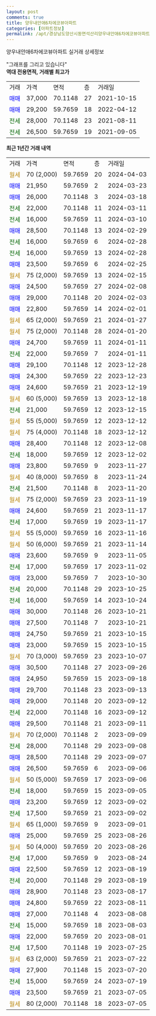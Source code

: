 ```yaml
---
layout: post
comments: true
title: 양우내안애6차에코뷰아파트
categories: [아파트정보]
permalink: /apt/경상남도양산시동면석산리양우내안애6차에코뷰아파트
---
```


양우내안애6차에코뷰아파트 실거래 상세정보

<script type="text/javascript">
  google.charts.load('current', {'packages':['line', 'corechart']});
  google.charts.setOnLoadCallback(drawChart);

  function drawChart() {
    var data = new google.visualization.DataTable();
    data.addColumn('date', '거래일');
    data.addColumn('number', "매매");
    data.addColumn('number', "전세");
    data.addColumn('number', "전매");

    data.addRows([[new Date(Date.parse("2024-04-03")), null, null, null], [new Date(Date.parse("2024-03-23")), 21950, null, null], [new Date(Date.parse("2024-03-18")), 26000, null, null], [new Date(Date.parse("2024-03-11")), null, 22000, null], [new Date(Date.parse("2024-03-10")), null, 16000, null], [new Date(Date.parse("2024-02-29")), 28500, null, null], [new Date(Date.parse("2024-02-28")), null, 16000, null], [new Date(Date.parse("2024-02-28")), null, 16000, null], [new Date(Date.parse("2024-02-25")), 23500, null, null], [new Date(Date.parse("2024-02-15")), null, null, null], [new Date(Date.parse("2024-02-08")), 24500, null, null], [new Date(Date.parse("2024-02-03")), 29000, null, null], [new Date(Date.parse("2024-02-01")), 22800, null, null], [new Date(Date.parse("2024-01-27")), null, null, null], [new Date(Date.parse("2024-01-20")), null, null, null], [new Date(Date.parse("2024-01-11")), 24700, null, null], [new Date(Date.parse("2024-01-11")), null, 22000, null], [new Date(Date.parse("2023-12-28")), 29100, null, null], [new Date(Date.parse("2023-12-23")), 24300, null, null], [new Date(Date.parse("2023-12-19")), 24600, null, null], [new Date(Date.parse("2023-12-18")), null, null, null], [new Date(Date.parse("2023-12-15")), null, 21000, null], [new Date(Date.parse("2023-12-12")), null, null, null], [new Date(Date.parse("2023-12-12")), null, null, null], [new Date(Date.parse("2023-12-08")), 28400, null, null], [new Date(Date.parse("2023-12-02")), null, 18000, null], [new Date(Date.parse("2023-11-27")), 23800, null, null], [new Date(Date.parse("2023-11-24")), null, null, null], [new Date(Date.parse("2023-11-20")), null, 21500, null], [new Date(Date.parse("2023-11-19")), null, null, null], [new Date(Date.parse("2023-11-17")), 24600, null, null], [new Date(Date.parse("2023-11-17")), null, 17000, null], [new Date(Date.parse("2023-11-16")), null, null, null], [new Date(Date.parse("2023-11-14")), null, null, null], [new Date(Date.parse("2023-11-05")), 23600, null, null], [new Date(Date.parse("2023-11-02")), null, 17000, null], [new Date(Date.parse("2023-10-30")), 23000, null, null], [new Date(Date.parse("2023-10-25")), null, 20000, null], [new Date(Date.parse("2023-10-24")), null, 16000, null], [new Date(Date.parse("2023-10-21")), 30000, null, null], [new Date(Date.parse("2023-10-21")), 27500, null, null], [new Date(Date.parse("2023-10-15")), 24750, null, null], [new Date(Date.parse("2023-10-15")), 23000, null, null], [new Date(Date.parse("2023-10-07")), null, null, null], [new Date(Date.parse("2023-09-26")), 30500, null, null], [new Date(Date.parse("2023-09-18")), 24950, null, null], [new Date(Date.parse("2023-09-13")), 29700, null, null], [new Date(Date.parse("2023-09-12")), 29000, null, null], [new Date(Date.parse("2023-09-12")), null, 22000, null], [new Date(Date.parse("2023-09-11")), 29500, null, null], [new Date(Date.parse("2023-09-09")), null, null, null], [new Date(Date.parse("2023-09-08")), null, 28000, null], [new Date(Date.parse("2023-09-07")), 28500, null, null], [new Date(Date.parse("2023-09-06")), 26500, null, null], [new Date(Date.parse("2023-09-06")), null, null, null], [new Date(Date.parse("2023-09-05")), null, 18000, null], [new Date(Date.parse("2023-09-02")), 23200, null, null], [new Date(Date.parse("2023-09-02")), null, 17500, null], [new Date(Date.parse("2023-09-01")), null, null, null], [new Date(Date.parse("2023-08-26")), 25000, null, null], [new Date(Date.parse("2023-08-26")), null, null, null], [new Date(Date.parse("2023-08-24")), null, 17000, null], [new Date(Date.parse("2023-08-19")), 22500, null, null], [new Date(Date.parse("2023-08-19")), null, 20000, null], [new Date(Date.parse("2023-08-17")), 28900, null, null], [new Date(Date.parse("2023-08-11")), 24800, null, null], [new Date(Date.parse("2023-08-08")), 27000, null, null], [new Date(Date.parse("2023-08-03")), null, 15000, null], [new Date(Date.parse("2023-08-01")), 22000, null, null], [new Date(Date.parse("2023-07-25")), null, 17500, null], [new Date(Date.parse("2023-07-22")), null, null, null], [new Date(Date.parse("2023-07-20")), 27900, null, null], [new Date(Date.parse("2023-07-19")), null, 15000, null], [new Date(Date.parse("2023-07-05")), 23500, null, null], [new Date(Date.parse("2023-07-05")), null, null, null]]);

    var options = {
      hAxis: {
        format: 'yyyy/MM/dd'
      },    
      lineWidth: 0,
      pointsVisible: true,    
      title: '최근 1년간 유형별 실거래가 분포',
      legend: { position: 'bottom' }
    };

    var formatter = new google.visualization.NumberFormat({pattern:'###,###'} );
    formatter.format(data, 1);
    formatter.format(data, 2);
    
    setTimeout(function() {
        var chart = new google.visualization.LineChart(document.getElementById('columnchart_material'));
        chart.draw(data, (options));
        document.getElementById('loading').style.display = 'none';
    }, 200);
  }
</script>


<div id="loading" style="z-index:20; display: block; margin-left: 0px">"그래프를 그리고 있습니다"</div>
<div id="columnchart_material" style="width: 95%; margin-left: 0px; display: block"></div>
<!-- contents start -->
<b>역대 전용면적, 거래별 최고가</b>
<table class="sortable">
    <tr>
      <td>거래</td>
      <td>가격</td>
      <td>면적</td>
      <td>층</td>
      <td>거래일</td>
    </tr>
        <tr>
          <td><a style="color: blue">매매</a></td>
          <td>37,000</td>
          <td>70.1148</td>
          <td>27</td>
          <td>2021-10-15</td>
        </tr>            <tr>
          <td><a style="color: blue">매매</a></td>
          <td>29,200</td>
          <td>59.7659</td>
          <td>18</td>
          <td>2022-04-12</td>
        </tr>        
        <tr>
              <td><a style="color: darkgreen">전세</a></td>
              <td>28,000</td>
              <td>70.1148</td>
              <td>23</td>
              <td>2021-08-11</td>
            </tr>            <tr>
              <td><a style="color: darkgreen">전세</a></td>
              <td>26,500</td>
              <td>59.7659</td>
              <td>19</td>
              <td>2021-09-05</td>
            </tr>        
    
</table>

<b>최근 1년간 거래 내역</b>

<table class="sortable">
    <tr>
      <td>거래</td>
      <td>가격</td>
      <td>면적</td>
      <td>층</td>
      <td>거래일</td>
    </tr>
    <tr>
      <td><a style="color: darkgoldenrod">월세</a></td>
      <td>70 (2,000)</td>
      <td>59.7659</td>
      <td>20</td>
      <td>2024-04-03</td>
    </tr>          <tr>
      <td><a style="color: blue">매매</a></td>
      <td>21,950</td>
      <td>59.7659</td>
      <td>2</td>
      <td>2024-03-23</td>
    </tr>          <tr>
      <td><a style="color: blue">매매</a></td>
      <td>26,000</td>
      <td>70.1148</td>
      <td>3</td>
      <td>2024-03-18</td>
    </tr>          <tr>
      <td><a style="color: darkgreen">전세</a></td>
      <td>22,000</td>
      <td>70.1148</td>
      <td>11</td>
      <td>2024-03-11</td>
    </tr>          <tr>
      <td><a style="color: darkgreen">전세</a></td>
      <td>16,000</td>
      <td>59.7659</td>
      <td>11</td>
      <td>2024-03-10</td>
    </tr>          <tr>
      <td><a style="color: blue">매매</a></td>
      <td>28,500</td>
      <td>70.1148</td>
      <td>13</td>
      <td>2024-02-29</td>
    </tr>          <tr>
      <td><a style="color: darkgreen">전세</a></td>
      <td>16,000</td>
      <td>59.7659</td>
      <td>6</td>
      <td>2024-02-28</td>
    </tr>          <tr>
      <td><a style="color: darkgreen">전세</a></td>
      <td>16,000</td>
      <td>59.7659</td>
      <td>13</td>
      <td>2024-02-28</td>
    </tr>          <tr>
      <td><a style="color: blue">매매</a></td>
      <td>23,500</td>
      <td>59.7659</td>
      <td>6</td>
      <td>2024-02-25</td>
    </tr>          <tr>
      <td><a style="color: darkgoldenrod">월세</a></td>
      <td>75 (2,000)</td>
      <td>59.7659</td>
      <td>13</td>
      <td>2024-02-15</td>
    </tr>          <tr>
      <td><a style="color: blue">매매</a></td>
      <td>24,500</td>
      <td>59.7659</td>
      <td>27</td>
      <td>2024-02-08</td>
    </tr>          <tr>
      <td><a style="color: blue">매매</a></td>
      <td>29,000</td>
      <td>70.1148</td>
      <td>20</td>
      <td>2024-02-03</td>
    </tr>          <tr>
      <td><a style="color: blue">매매</a></td>
      <td>22,800</td>
      <td>59.7659</td>
      <td>14</td>
      <td>2024-02-01</td>
    </tr>          <tr>
      <td><a style="color: darkgoldenrod">월세</a></td>
      <td>65 (2,000)</td>
      <td>59.7659</td>
      <td>21</td>
      <td>2024-01-27</td>
    </tr>          <tr>
      <td><a style="color: darkgoldenrod">월세</a></td>
      <td>75 (2,000)</td>
      <td>70.1148</td>
      <td>28</td>
      <td>2024-01-20</td>
    </tr>          <tr>
      <td><a style="color: blue">매매</a></td>
      <td>24,700</td>
      <td>59.7659</td>
      <td>11</td>
      <td>2024-01-11</td>
    </tr>          <tr>
      <td><a style="color: darkgreen">전세</a></td>
      <td>22,000</td>
      <td>59.7659</td>
      <td>7</td>
      <td>2024-01-11</td>
    </tr>          <tr>
      <td><a style="color: blue">매매</a></td>
      <td>29,100</td>
      <td>70.1148</td>
      <td>12</td>
      <td>2023-12-28</td>
    </tr>          <tr>
      <td><a style="color: blue">매매</a></td>
      <td>24,300</td>
      <td>59.7659</td>
      <td>22</td>
      <td>2023-12-23</td>
    </tr>          <tr>
      <td><a style="color: blue">매매</a></td>
      <td>24,600</td>
      <td>59.7659</td>
      <td>21</td>
      <td>2023-12-19</td>
    </tr>          <tr>
      <td><a style="color: darkgoldenrod">월세</a></td>
      <td>60 (5,000)</td>
      <td>59.7659</td>
      <td>13</td>
      <td>2023-12-18</td>
    </tr>          <tr>
      <td><a style="color: darkgreen">전세</a></td>
      <td>21,000</td>
      <td>59.7659</td>
      <td>12</td>
      <td>2023-12-15</td>
    </tr>          <tr>
      <td><a style="color: darkgoldenrod">월세</a></td>
      <td>55 (5,000)</td>
      <td>59.7659</td>
      <td>12</td>
      <td>2023-12-12</td>
    </tr>          <tr>
      <td><a style="color: darkgoldenrod">월세</a></td>
      <td>75 (4,000)</td>
      <td>70.1148</td>
      <td>18</td>
      <td>2023-12-12</td>
    </tr>          <tr>
      <td><a style="color: blue">매매</a></td>
      <td>28,400</td>
      <td>70.1148</td>
      <td>12</td>
      <td>2023-12-08</td>
    </tr>          <tr>
      <td><a style="color: darkgreen">전세</a></td>
      <td>18,000</td>
      <td>59.7659</td>
      <td>12</td>
      <td>2023-12-02</td>
    </tr>          <tr>
      <td><a style="color: blue">매매</a></td>
      <td>23,800</td>
      <td>59.7659</td>
      <td>9</td>
      <td>2023-11-27</td>
    </tr>          <tr>
      <td><a style="color: darkgoldenrod">월세</a></td>
      <td>40 (8,000)</td>
      <td>59.7659</td>
      <td>8</td>
      <td>2023-11-24</td>
    </tr>          <tr>
      <td><a style="color: darkgreen">전세</a></td>
      <td>21,500</td>
      <td>70.1148</td>
      <td>8</td>
      <td>2023-11-20</td>
    </tr>          <tr>
      <td><a style="color: darkgoldenrod">월세</a></td>
      <td>75 (2,000)</td>
      <td>59.7659</td>
      <td>23</td>
      <td>2023-11-19</td>
    </tr>          <tr>
      <td><a style="color: blue">매매</a></td>
      <td>24,600</td>
      <td>59.7659</td>
      <td>21</td>
      <td>2023-11-17</td>
    </tr>          <tr>
      <td><a style="color: darkgreen">전세</a></td>
      <td>17,000</td>
      <td>59.7659</td>
      <td>19</td>
      <td>2023-11-17</td>
    </tr>          <tr>
      <td><a style="color: darkgoldenrod">월세</a></td>
      <td>55 (5,000)</td>
      <td>59.7659</td>
      <td>16</td>
      <td>2023-11-16</td>
    </tr>          <tr>
      <td><a style="color: darkgoldenrod">월세</a></td>
      <td>50 (6,000)</td>
      <td>59.7659</td>
      <td>21</td>
      <td>2023-11-14</td>
    </tr>          <tr>
      <td><a style="color: blue">매매</a></td>
      <td>23,600</td>
      <td>59.7659</td>
      <td>9</td>
      <td>2023-11-05</td>
    </tr>          <tr>
      <td><a style="color: darkgreen">전세</a></td>
      <td>17,000</td>
      <td>59.7659</td>
      <td>17</td>
      <td>2023-11-02</td>
    </tr>          <tr>
      <td><a style="color: blue">매매</a></td>
      <td>23,000</td>
      <td>59.7659</td>
      <td>7</td>
      <td>2023-10-30</td>
    </tr>          <tr>
      <td><a style="color: darkgreen">전세</a></td>
      <td>20,000</td>
      <td>70.1148</td>
      <td>29</td>
      <td>2023-10-25</td>
    </tr>          <tr>
      <td><a style="color: darkgreen">전세</a></td>
      <td>16,000</td>
      <td>59.7659</td>
      <td>14</td>
      <td>2023-10-24</td>
    </tr>          <tr>
      <td><a style="color: blue">매매</a></td>
      <td>30,000</td>
      <td>70.1148</td>
      <td>26</td>
      <td>2023-10-21</td>
    </tr>          <tr>
      <td><a style="color: blue">매매</a></td>
      <td>27,500</td>
      <td>70.1148</td>
      <td>7</td>
      <td>2023-10-21</td>
    </tr>          <tr>
      <td><a style="color: blue">매매</a></td>
      <td>24,750</td>
      <td>59.7659</td>
      <td>21</td>
      <td>2023-10-15</td>
    </tr>          <tr>
      <td><a style="color: blue">매매</a></td>
      <td>23,000</td>
      <td>59.7659</td>
      <td>15</td>
      <td>2023-10-15</td>
    </tr>          <tr>
      <td><a style="color: darkgoldenrod">월세</a></td>
      <td>70 (3,000)</td>
      <td>59.7659</td>
      <td>23</td>
      <td>2023-10-07</td>
    </tr>          <tr>
      <td><a style="color: blue">매매</a></td>
      <td>30,500</td>
      <td>70.1148</td>
      <td>27</td>
      <td>2023-09-26</td>
    </tr>          <tr>
      <td><a style="color: blue">매매</a></td>
      <td>24,950</td>
      <td>59.7659</td>
      <td>15</td>
      <td>2023-09-18</td>
    </tr>          <tr>
      <td><a style="color: blue">매매</a></td>
      <td>29,700</td>
      <td>70.1148</td>
      <td>23</td>
      <td>2023-09-13</td>
    </tr>          <tr>
      <td><a style="color: blue">매매</a></td>
      <td>29,000</td>
      <td>70.1148</td>
      <td>20</td>
      <td>2023-09-12</td>
    </tr>          <tr>
      <td><a style="color: darkgreen">전세</a></td>
      <td>22,000</td>
      <td>70.1148</td>
      <td>16</td>
      <td>2023-09-12</td>
    </tr>          <tr>
      <td><a style="color: blue">매매</a></td>
      <td>29,500</td>
      <td>70.1148</td>
      <td>21</td>
      <td>2023-09-11</td>
    </tr>          <tr>
      <td><a style="color: darkgoldenrod">월세</a></td>
      <td>70 (2,000)</td>
      <td>70.1148</td>
      <td>2</td>
      <td>2023-09-09</td>
    </tr>          <tr>
      <td><a style="color: darkgreen">전세</a></td>
      <td>28,000</td>
      <td>70.1148</td>
      <td>29</td>
      <td>2023-09-08</td>
    </tr>          <tr>
      <td><a style="color: blue">매매</a></td>
      <td>28,500</td>
      <td>70.1148</td>
      <td>29</td>
      <td>2023-09-07</td>
    </tr>          <tr>
      <td><a style="color: blue">매매</a></td>
      <td>26,500</td>
      <td>59.7659</td>
      <td>6</td>
      <td>2023-09-06</td>
    </tr>          <tr>
      <td><a style="color: darkgoldenrod">월세</a></td>
      <td>50 (5,000)</td>
      <td>59.7659</td>
      <td>17</td>
      <td>2023-09-06</td>
    </tr>          <tr>
      <td><a style="color: darkgreen">전세</a></td>
      <td>18,000</td>
      <td>59.7659</td>
      <td>15</td>
      <td>2023-09-05</td>
    </tr>          <tr>
      <td><a style="color: blue">매매</a></td>
      <td>23,200</td>
      <td>59.7659</td>
      <td>12</td>
      <td>2023-09-02</td>
    </tr>          <tr>
      <td><a style="color: darkgreen">전세</a></td>
      <td>17,500</td>
      <td>59.7659</td>
      <td>21</td>
      <td>2023-09-02</td>
    </tr>          <tr>
      <td><a style="color: darkgoldenrod">월세</a></td>
      <td>65 (1,000)</td>
      <td>59.7659</td>
      <td>9</td>
      <td>2023-09-01</td>
    </tr>          <tr>
      <td><a style="color: blue">매매</a></td>
      <td>25,000</td>
      <td>59.7659</td>
      <td>25</td>
      <td>2023-08-26</td>
    </tr>          <tr>
      <td><a style="color: darkgoldenrod">월세</a></td>
      <td>50 (4,000)</td>
      <td>59.7659</td>
      <td>20</td>
      <td>2023-08-26</td>
    </tr>          <tr>
      <td><a style="color: darkgreen">전세</a></td>
      <td>17,000</td>
      <td>59.7659</td>
      <td>9</td>
      <td>2023-08-24</td>
    </tr>          <tr>
      <td><a style="color: blue">매매</a></td>
      <td>22,500</td>
      <td>59.7659</td>
      <td>12</td>
      <td>2023-08-19</td>
    </tr>          <tr>
      <td><a style="color: darkgreen">전세</a></td>
      <td>20,000</td>
      <td>70.1148</td>
      <td>29</td>
      <td>2023-08-19</td>
    </tr>          <tr>
      <td><a style="color: blue">매매</a></td>
      <td>28,900</td>
      <td>70.1148</td>
      <td>23</td>
      <td>2023-08-17</td>
    </tr>          <tr>
      <td><a style="color: blue">매매</a></td>
      <td>24,800</td>
      <td>59.7659</td>
      <td>22</td>
      <td>2023-08-11</td>
    </tr>          <tr>
      <td><a style="color: blue">매매</a></td>
      <td>27,000</td>
      <td>70.1148</td>
      <td>4</td>
      <td>2023-08-08</td>
    </tr>          <tr>
      <td><a style="color: darkgreen">전세</a></td>
      <td>15,000</td>
      <td>59.7659</td>
      <td>18</td>
      <td>2023-08-03</td>
    </tr>          <tr>
      <td><a style="color: blue">매매</a></td>
      <td>22,000</td>
      <td>59.7659</td>
      <td>20</td>
      <td>2023-08-01</td>
    </tr>          <tr>
      <td><a style="color: darkgreen">전세</a></td>
      <td>17,500</td>
      <td>70.1148</td>
      <td>19</td>
      <td>2023-07-25</td>
    </tr>          <tr>
      <td><a style="color: darkgoldenrod">월세</a></td>
      <td>63 (2,000)</td>
      <td>59.7659</td>
      <td>21</td>
      <td>2023-07-22</td>
    </tr>          <tr>
      <td><a style="color: blue">매매</a></td>
      <td>27,900</td>
      <td>70.1148</td>
      <td>15</td>
      <td>2023-07-20</td>
    </tr>          <tr>
      <td><a style="color: darkgreen">전세</a></td>
      <td>15,000</td>
      <td>59.7659</td>
      <td>24</td>
      <td>2023-07-19</td>
    </tr>          <tr>
      <td><a style="color: blue">매매</a></td>
      <td>23,500</td>
      <td>59.7659</td>
      <td>21</td>
      <td>2023-07-05</td>
    </tr>          <tr>
      <td><a style="color: darkgoldenrod">월세</a></td>
      <td>80 (2,000)</td>
      <td>70.1148</td>
      <td>18</td>
      <td>2023-07-05</td>
    </tr>      </table>
<!-- contents end -->    

